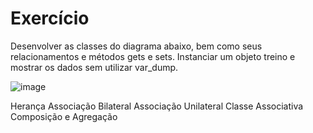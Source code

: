 # Exercício

Desenvolver as classes do diagrama abaixo, bem como seus relacionamentos e métodos gets e sets. Instanciar um objeto treino e mostrar os dados sem utilizar var_dump.

![image](https://github.com/user-attachments/assets/332b1b18-d05a-4b9f-b148-ea7bf0ea7b24)

Herança
Associação Bilateral
Associação Unilateral
Classe Associativa
Composição e Agregação 
